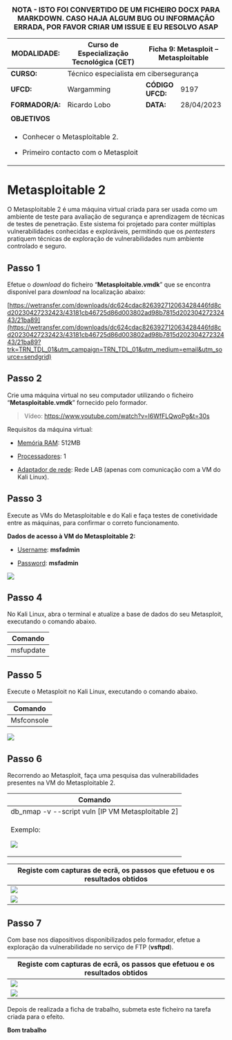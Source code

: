 <div align="center">
<h3>

**NOTA - ISTO FOI CONVERTIDO DE UM FICHEIRO DOCX PARA MARKDOWN. CASO HAJA ALGUM BUG OU INFORMAÇÃO ERRADA, POR FAVOR CRIAR UM ISSUE E EU RESOLVO ASAP**

</h>
</div>

<table>
<colgroup>
<col style="width: 15%" />
<col style="width: 50%" />
<col style="width: 16%" />
<col style="width: 17%" />
</colgroup>
<thead>
<tr class="header">
<th><strong>MODALIDADE:</strong></th>
<th>Curso de Especialização Tecnológica (CET)</th>
<th colspan="2"><strong>Ficha 9: Metasploit –
Metasploitable</strong></th>
</tr>
</thead>
<tbody>
<tr class="odd">
<td><strong>CURSO:</strong></td>
<td colspan="3">Técnico especialista em cibersegurança</td>
</tr>
<tr class="even">
<td><strong>UFCD:</strong></td>
<td>Wargamming</td>
<td><strong>CÓDIGO UFCD:</strong></td>
<td>9197</td>
</tr>
<tr class="odd">
<td><strong>FORMADOR/A:</strong></td>
<td>Ricardo Lobo</td>
<td><strong>DATA:</strong></td>
<td>28/04/2023</td>
</tr>
<tr class="even">
<td></td>
<td></td>
<td></td>
<td></td>
</tr>
<tr class="odd">
<td colspan="4"><strong>OBJETIVOS</strong></td>
</tr>
<tr class="even">
<td colspan="4"><ul>
<li><p>Conhecer o Metasploitable 2.</p></li>
<li><p>Primeiro contacto com o Metasploit</p></li>
</ul></td>
</tr>
</tbody>
</table>

# Metasploitable 2

O Metasploitable 2 é uma máquina virtual criada para ser usada como um
ambiente de teste para avaliação de segurança e aprendizagem de técnicas
de testes de penetração. Este sistema foi projetado para conter
múltiplas vulnerabilidades conhecidas e exploráveis, permitindo que os
*pentesters* pratiquem técnicas de exploração de vulnerabilidades num
ambiente controlado e seguro.

## Passo 1

Efetue o *download* do ficheiro “**Metasploitable.vmdk**” que se
encontra disponível para *download* na localização abaixo:

[https://wetransfer.com/downloads/dc624cdac826392712063428446fd8cd20230427232423/43181cb46725d86d003802ad98b7815d20230427232443/21ba89](https://wetransfer.com/downloads/dc624cdac826392712063428446fd8cd20230427232423/43181cb46725d86d003802ad98b7815d20230427232443/21ba89?trk=TRN_TDL_01&utm_campaign=TRN_TDL_01&utm_medium=email&utm_source=sendgrid)

## Passo 2

Crie uma máquina virtual no seu computador utilizando o ficheiro
“**Metasploitable.vmdk**” fornecido pelo formador.

> Vídeo: <https://www.youtube.com/watch?v=I6WfFLQwoPg&t=30s>

Requisitos da máquina virtual:

- <u>Memória RAM</u>: 512MB

- <u>Processadores</u>: 1

- <u>Adaptador de rede</u>: Rede LAB (apenas com comunicação com a VM do
  Kali Linux).

## Passo 3

Execute as VMs do Metasploitable e do Kali e faça testes de conetividade
entre as máquinas, para confirmar o correto funcionamento.

**Dados de acesso à VM do Metasploitable 2:**

- <u>Username</u>: **msfadmin**

- <u>Password</u>: **msfadmin**

<img src=".media/Meta-1.png" />

## 

## Passo 4

No Kali Linux, abra o terminal e atualize a base de dados do seu
Metasploit, executando o comando abaixo.

| **Comando** |
|-------------|
| msfupdate   |

## Passo 5

Execute o Metasploit no Kali Linux, executando o comando abaixo.

| **Comando** |
|-------------|
| Msfconsole  |

<img src=".media/Meta-2.png"/>

## Passo 6

Recorrendo ao Metasploit, faça uma pesquisa das vulnerabilidades
presentes na VM do Metasploitable 2.

<table>
<colgroup>
<col style="width: 100%" />
</colgroup>
<thead>
<tr class="header">
<th><strong>Comando</strong></th>
</tr>
</thead>
<tbody>
<tr class="odd">
<td>db_nmap -v --script vuln [IP VM Metasploitable 2]</td>
</tr>
<tr class="even">
<td><p>Exemplo:</p>
<p><img src=".media/Meta-3.png"/></p></td>
</tr>
</tbody>
</table>

| **Registe com capturas de ecrã, os passos que efetuou e os resultados obtidos** |
|---------------------------------------------------------------------------------|
| <img src=".media/Meta-4.png"/>        |
| <img src=".media/Meta-5.png"/>        |

## Passo 7

Com base nos diapositivos disponibilizados pelo formador, efetue a
exploração da vulnerabilidade no serviço de FTP (**vsftpd**).

| **Registe com capturas de ecrã, os passos que efetuou e os resultados obtidos** |
|---------------------------------------------------------------------------------|
| <img src=".media/Meta-6.png"/> |
| <img src=".media/Meta-7.png"/> |

Depois de realizada a ficha de trabalho, submeta este ficheiro na tarefa
criada para o efeito.

**Bom trabalho**